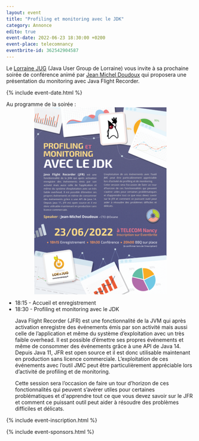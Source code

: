 ```yaml
---
layout: event
title: "Profiling et monitoring avec le JDK"
category: Annonce
edito: true
event-date: 2022-06-23 18:30:00 +0200
event-place: telecomnancy
eventbrite-id: 362542904587
---
```


<p>
Le <a href="/">Lorraine JUG</a> (Java User Group de Lorraine) vous invite à sa prochaine
soirée de conférence animé par <a href="/speakers.html#jmdoudoux">Jean Michel Doudoux</a> qui
proposera une présentation du monitoring avec Java Flight Recorder.
</p>

{% include event-date.html %}

<div class="programme">Au programme de la soirée :
<br>
<img src="/images/posts/2022/java-flight-recorder.png" alt="affiche" height="500" style="margin-left: auto; margin-right: auto; display: block;"/>
	<ul>
		<li>18:15 - Accueil et enregistrement</li>
		<li>18:30 - Profiling et monitoring avec le JDK
			<p>Java Flight Recorder (JFR) est une fonctionnalité de la JVM qui après activation enregistre des événements émis par son activité mais aussi celle de l’application et même du système d’exploitation avec un très faible overhead. Il est possible d’émettre ses propres événements et même de consommer des événements grâce à une API de Java 14. Depuis Java 11, JFR est open source et il est donc utilisable maintenant en production sans licence commerciale. L’exploitation de ces événements avec l’outil JMC peut être particulièrement appréciable lors d’activité de profiling et de monitoring.</p>
			<p>Cette session sera l’occasion de faire un tour d’horizon de ces fonctionnalités qui peuvent s’avérer utiles pour certaines problématiques et d'apprendre tout ce que vous devez savoir sur le JFR et comment ce puissant outil peut aider à résoudre des problèmes difficiles et délicats.</p>
		</li>
	</ul>
</div>

{% include event-inscription.html %}

{% include event-sponsors.html %}

